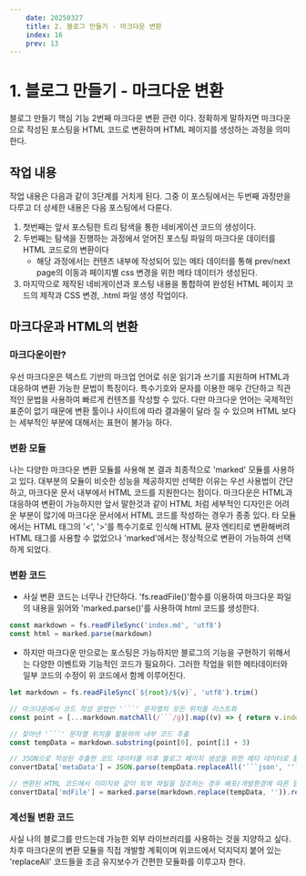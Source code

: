 ```yaml
---
    date: 20250327
    title: 2. 블로그 만들기 - 마크다운 변환
    index: 16
    prev: 13
---
```


# 1. 블로그 만들기 - 마크다운 변환
블로그 만들기 핵심 기능 2번째 마크다운 변환 관련 이다.
정확하게 말하자면 마크다운으로 작성된 포스팅을 HTML 코드로 변환하며 HTML 페이지를 생성하는 과정을 의미한다.

## 작업 내용
작업 내용은 다음과 같이 3단계를 거치게 된다. 그중 이 포스팅에서는 두번째 과정만을 다루고 더 상세한 내용은 다음 포스팅에서 다룬다.

1. 첫번째는 앞서 포스팅한 트리 탐색을 통한 네비게이션 코드의 생성이다.
2. 두번째는 탐색을 진행하는 과정에서 얻어진 포스팅 파일의 마크다운 데이터를 HTML 코드로의 변환이다
    - 해당 과정에서는 컨텐츠 내부에 작성되어 있는 메타 데이터를 통해 prev/next page의 이동과 페이지별 css 변경을 위한 메타 데이터가 생성된다.
3. 마지막으로 제작된 네비게이션과 포스팅 내용을 통합하여 완성된 HTML 페이지 코드의 제작과 CSS 변경, .html 파일 생성 작업이다.

## 마크다운과 HTML의 변환
### 마크다운이란?
우선 마크다운은 텍스트 기반의 마크업 언어로 쉬운 읽기과 쓰기를 지원하며 HTML과 대응하여 변환 가능한 문법이 특징이다.
특수기호와 문자를 이용한 매우 간단하고 직관적인 문법을 사용하여 빠르게 컨텐츠를 작성할 수 있다.
다만 마크다운 언어는 국제적인 표준이 없기 때문에 변환 툴이나 사이트에 따라 결과물이 달라 질 수 있으며 HTML 보다는 세부적인 부분에 대해서는 표현이 불가능 하다.

### 변환 모듈
나는 다양한 마크다운 변환 모듈를 사용해 본 결과 최종적으로 'marked' 모듈를 사용하고 있다. 대부분의 모듈이 비슷한 성능을 제공하지만 선택한 이유는 우선 사용법이 간단하고, 마크다운 문서 내부에서 HTML 코드를 지원한다는 점이다.
마크다운은 HTML과 대응하여 변환이 가능하지만 앞서 말한것과 같이 HTML 처럼 세부적인 디자인은 어려운 부분이 많기에 마크다운 문서에서 HTML 코드를 작성하는 경우가 종종 있다.
타 모듈에서는 HTML 태그의 '<', '>'를 특수기호로 인식해 HTML 문자 엔티티로 변환해버려 HTML 태그를 사용할 수 없었으나 'marked'에서는 정상적으로 변환이 가능하여 선택하게 되었다.

### 변환 코드
- 사실 변환 코드는 너무나 간단하다. 'fs.readFile()'함수를 이용하여 마크다운 파일의 내용을 읽어와 'marked.parse()'를 사용하여 html 코드를 생성한다.

```js
const markdown = fs.readFileSync('index.md', 'utf8')
const html = marked.parse(markdown)
```

- 하지만 마크다운 만으로는 포스팅은 가능하지만 블로그의 기능을 구현하기 위해서는 다양한 이벤트와 기능적인 코드가 필요하다. 그러한 작업을 위한 메타데이터와 일부 코드의 수정이 위 코드에서 함께 이루어진다.

~~~js
let markdown = fs.readFileSync(`${root}/${v}`, 'utf8').trim()

// 마크다운에서 코드 작성 문법인 '```' 문자열의 모든 위치를 리스트화
const point = [...markdown.matchAll(/```/g)].map((v) => { return v.index })

// 찾아낸 '```' 문자열 위치를 활용하여 내부 코드 추출
const tempData = markdown.substring(point[0], point[1] + 3)

// JSON으로 작성된 추출한 코드 데이터를 이후 블로그 페이지 생성을 위한 메타 데이터로 활용
convertData['metaData'] = JSON.parse(tempData.replaceAll('```json', '').replaceAll('```', ''))

// 변환된 HTML 코드에서 이미지와 같이 외부 파일을 참조하는 경우 배포/개발환경에 따른 알맞은 위치의 폴더를 참조하도록 코드 수정
convertData['mdFile'] = marked.parse(markdown.replace(tempData, '')).replaceAll(/(?<=")[^"]*(?=image)/g, `${json[process.env.NODE_ENV].url}/`)
~~~

### 계선될 변환 코드
사실 나의 블로그를 만드는데 가능한 외부 라이브러리를 사용하는 것을 지양하고 싶다. 차후 마크다운의 변환 모듈을 직접 개발할 계획이며 위코드에서 덕지덕지 붙어 있는 'replaceAll' 코드들을 조금 유지보수가 간편한 모듈화를 이루고자 한다.